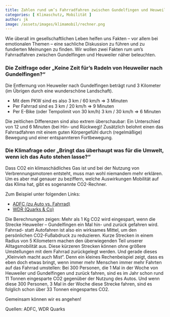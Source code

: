```yaml
---
title: Zahlen rund um’s Fahrradfahren zwischen Gundelfingen und Heuweiler
categories: [ Klimaschutz, Mobilität ]
author: jk
image: /assets/images/klimamobil/rechner.png
---
```

Wie überall im gesellschaftlichen Leben helfen uns Fakten – vor allem bei emotionalen Themen – eine sachliche Diskussion zu führen und zu fundierten Meinungen zu finden. Wir wollen zwei Fakten rum um’s Fahrradfahren zwischen Gundelfingen und Heuweiler näher beleuchten.

### Die Zeitfrage oder „Keine Zeit für’s Radeln von Heuweiler nach Gundelfingen?“

Die Entfernung von Heuweiler nach Gundelfingen beträgt rund 3 Kilometer (im Übrigen durch eine wunderschöne Landschaft).

* Mit dem PKW sind es also			3 km / 60 km/h => 3 Minuten
* Per Fahrrad sind es 				3 km / 20 km/h => 9 Minuten 
* Per E-Bike (oder Tempolimit von 30 km/h) 	3 km / 30 km/h => 6 Minuten 

Die zeitlichen Differenzen sind also extrem überschaubar: Ein Unterschied von 12 und 6 Minuten (bei Hin- und Rückweg)! Zusätzlich belohnt einen das Fahrradfahren mit einem guten Körpergefühl durch (regelmäßige) Bewegung und einer entspannteren Fortbewegung. 

### Die Klimafrage oder „Bringt das überhaupt was für die Umwelt, wenn ich das Auto stehen lasse?“

Dass CO2 ein klimaschädliches Gas ist und bei der Nutzung von Verbrennungsmotoren entsteht, muss man wohl niemandem mehr erklären. Um es aber mal genauer zu beziffern, welche Auswirkungen Mobilität auf das Klima hat, gibt es sogenannte CO2-Rechner. 

Zum Beispiel unter folgenden Links:

* [ADFC (zu Auto vs. Fahrrad)](https://www.adfc-bw.de/radzurarbeit/einspar-rechner/)
* [WDR (Quarks & Co)](https://www.quarks.de/umwelt/klimawandel/co2-rechner-fuer-auto-flugzeug-und-co/)

Die Berechnungen zeigen: Mehr als 1 Kg CO2 wird eingespart, wenn die Strecke Heuweiler – Gundelfingen ein Mal hin- und zurück gefahren wird. Fahrrad- statt Autofahren ist also ein wirksames Mittel, um den persönlichen CO2-Fußabdruck zu reduzieren.
Kurze Strecken in einem Radius von 5 Kilometern machen den überwiegenden Teil unserer Alltagsmobilität aus. Diese kürzeren Strecken können ohne größere Umstellungen mit dem Fahrrad zurückgelegt werden. Und gerade dieses „Kleinvieh macht auch Mist“.
Denn ein kleines Rechenbeispiel zeigt, dass es eben doch etwas bringt, wenn immer mehr Menschen immer mehr Fahrten auf das Fahrrad umstellen: Bei 300 Personen, die 1 Mal in der Woche von Heuweiler und Gundelfingen und zurück fahren, sind es im Jahr schon rund 11 Tonnen eingesparte CO2 gegenüber der Nutzung des Autos. Und wenn diese 300 Personen, 3 Mal in der Woche diese Strecke fahren, sind es folglich schon über 33 Tonnen eingespartes CO2. 

Gemeinsam können wir es angehen!

Quellen: ADFC, WDR Quarks